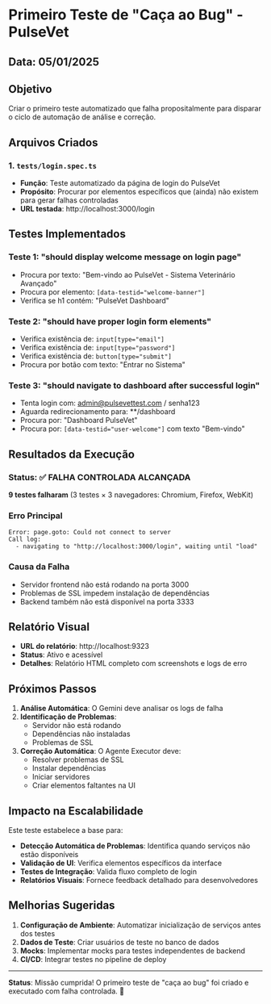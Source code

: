 # Primeiro Teste de "Caça ao Bug" - PulseVet

## Data: 05/01/2025

## Objetivo
Criar o primeiro teste automatizado que falha propositalmente para disparar o ciclo de automação de análise e correção.

## Arquivos Criados

### 1. `tests/login.spec.ts`
- **Função**: Teste automatizado da página de login do PulseVet
- **Propósito**: Procurar por elementos específicos que (ainda) não existem para gerar falhas controladas
- **URL testada**: http://localhost:3000/login

## Testes Implementados

### Teste 1: "should display welcome message on login page"
- Procura por texto: "Bem-vindo ao PulseVet - Sistema Veterinário Avançado"
- Procura por elemento: `[data-testid="welcome-banner"]`
- Verifica se h1 contém: "PulseVet Dashboard"

### Teste 2: "should have proper login form elements"
- Verifica existência de: `input[type="email"]`
- Verifica existência de: `input[type="password"]`
- Verifica existência de: `button[type="submit"]`
- Procura por botão com texto: "Entrar no Sistema"

### Teste 3: "should navigate to dashboard after successful login"
- Tenta login com: admin@pulsevettest.com / senha123
- Aguarda redirecionamento para: **/dashboard
- Procura por: "Dashboard PulseVet"
- Procura por: `[data-testid="user-welcome"]` com texto "Bem-vindo"

## Resultados da Execução

### Status: ✅ FALHA CONTROLADA ALCANÇADA

**9 testes falharam** (3 testes × 3 navegadores: Chromium, Firefox, WebKit)

### Erro Principal
```
Error: page.goto: Could not connect to server
Call log:
  - navigating to "http://localhost:3000/login", waiting until "load"
```

### Causa da Falha
- Servidor frontend não está rodando na porta 3000
- Problemas de SSL impedem instalação de dependências
- Backend também não está disponível na porta 3333

## Relatório Visual
- **URL do relatório**: http://localhost:9323
- **Status**: Ativo e acessível
- **Detalhes**: Relatório HTML completo com screenshots e logs de erro

## Próximos Passos

1. **Análise Automática**: O Gemini deve analisar os logs de falha
2. **Identificação de Problemas**: 
   - Servidor não está rodando
   - Dependências não instaladas
   - Problemas de SSL
3. **Correção Automática**: O Agente Executor deve:
   - Resolver problemas de SSL
   - Instalar dependências
   - Iniciar servidores
   - Criar elementos faltantes na UI

## Impacto na Escalabilidade

Este teste estabelece a base para:
- **Detecção Automática de Problemas**: Identifica quando serviços não estão disponíveis
- **Validação de UI**: Verifica elementos específicos da interface
- **Testes de Integração**: Valida fluxo completo de login
- **Relatórios Visuais**: Fornece feedback detalhado para desenvolvedores

## Melhorias Sugeridas

1. **Configuração de Ambiente**: Automatizar inicialização de serviços antes dos testes
2. **Dados de Teste**: Criar usuários de teste no banco de dados
3. **Mocks**: Implementar mocks para testes independentes de backend
4. **CI/CD**: Integrar testes no pipeline de deploy

---

**Status**: Missão cumprida! O primeiro teste de "caça ao bug" foi criado e executado com falha controlada. 🎯